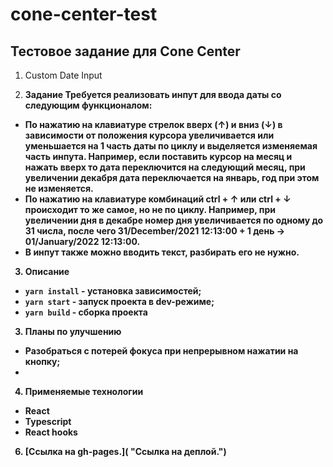 # cone-center-test

## Тестовое задание для Cone Center

1. Custom Date Input

2. <b>Задание<b>
Требуется реализовать инпут для ввода даты со следующим функционалом:

- По нажатию на клавиатуре стрелок вверх (↑) и вниз (↓) в зависимости от положения курсора увеличивается или уменьшается на 1 часть даты по циклу и выделяется изменяемая часть инпута. Например, если поставить курсор на месяц и нажать вверх то дата переключится на следующий месяц, при увеличении декабря дата переключается на январь, год при этом не изменяется.
- По нажатию на клавиатуре комбинаций ctrl + ↑ или ctrl + ↓ происходит то же самое, но не по циклу. Например, при увеличении дня в декабре номер дня увеличивается по одному до 31 числа, после чего 31/December/2021 12:13:00 + 1 день -> 01/January/2022 12:13:00.
- В инпут также можно вводить текст, разбирать его не нужно.

3. <b>Описание</b>
- <code>yarn install</code> - установка зависимостей;
- <code>yarn start</code> - запуск проекта в dev-режиме;
- <code>yarn build</code> - сборка проекта

3. <b>Планы по улучшению</b>
- Разобраться с потерей фокуса при непрерывном нажатии на кнопку;
-

4. <b>Применяемые технологии</b>
  - React
  - Typescript
  - React hooks

6. [Ссылка на gh-pages.]( "Ссылка на деплой.")
